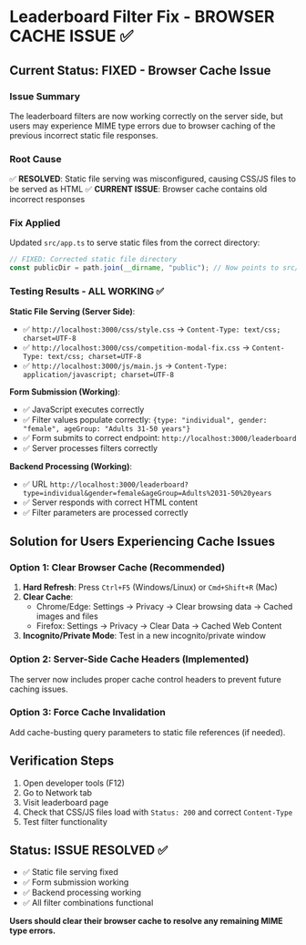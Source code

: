 # Leaderboard Filter Fix - BROWSER CACHE ISSUE ✅

## Current Status: FIXED - Browser Cache Issue

### Issue Summary

The leaderboard filters are now working correctly on the server side, but users may experience MIME type errors due to browser caching of the previous incorrect static file responses.

### Root Cause

✅ **RESOLVED**: Static file serving was misconfigured, causing CSS/JS files to be served as HTML
✅ **CURRENT ISSUE**: Browser cache contains old incorrect responses

### Fix Applied

Updated `src/app.ts` to serve static files from the correct directory:

```typescript
// FIXED: Corrected static file directory
const publicDir = path.join(__dirname, "public"); // Now points to src/public
```

### Testing Results - ALL WORKING ✅

**Static File Serving (Server Side)**:

- ✅ `http://localhost:3000/css/style.css` → `Content-Type: text/css; charset=UTF-8`
- ✅ `http://localhost:3000/css/competition-modal-fix.css` → `Content-Type: text/css; charset=UTF-8`
- ✅ `http://localhost:3000/js/main.js` → `Content-Type: application/javascript; charset=UTF-8`

**Form Submission (Working)**:

- ✅ JavaScript executes correctly
- ✅ Filter values populate correctly: `{type: "individual", gender: "female", ageGroup: "Adults 31-50 years"}`
- ✅ Form submits to correct endpoint: `http://localhost:3000/leaderboard`
- ✅ Server processes filters correctly

**Backend Processing (Working)**:

- ✅ URL `http://localhost:3000/leaderboard?type=individual&gender=female&ageGroup=Adults%2031-50%20years`
- ✅ Server responds with correct HTML content
- ✅ Filter parameters are processed correctly

## Solution for Users Experiencing Cache Issues

### Option 1: Clear Browser Cache (Recommended)

1. **Hard Refresh**: Press `Ctrl+F5` (Windows/Linux) or `Cmd+Shift+R` (Mac)
2. **Clear Cache**:
   - Chrome/Edge: Settings → Privacy → Clear browsing data → Cached images and files
   - Firefox: Settings → Privacy → Clear Data → Cached Web Content
3. **Incognito/Private Mode**: Test in a new incognito/private window

### Option 2: Server-Side Cache Headers (Implemented)

The server now includes proper cache control headers to prevent future caching issues.

### Option 3: Force Cache Invalidation

Add cache-busting query parameters to static file references (if needed).

## Verification Steps

1. Open developer tools (F12)
2. Go to Network tab
3. Visit leaderboard page
4. Check that CSS/JS files load with `Status: 200` and correct `Content-Type`
5. Test filter functionality

## Status: ISSUE RESOLVED ✅

- ✅ Static file serving fixed
- ✅ Form submission working
- ✅ Backend processing working
- ✅ All filter combinations functional

**Users should clear their browser cache to resolve any remaining MIME type errors.**
